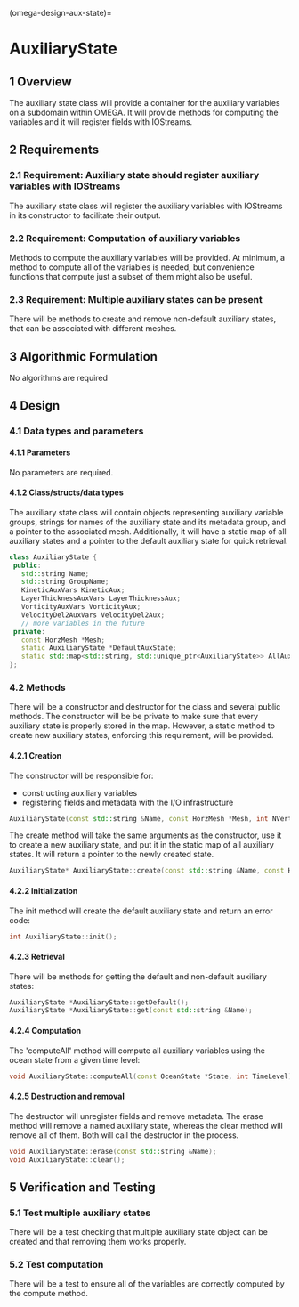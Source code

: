 (omega-design-aux-state)=
# AuxiliaryState

## 1 Overview

The auxiliary state class will provide a container for the auxiliary variables
on a subdomain within OMEGA. It will provide methods for computing the
variables and it will register fields with IOStreams.

## 2 Requirements

### 2.1 Requirement: Auxiliary state should register auxiliary variables with IOStreams
The auxiliary state class will register the auxiliary variables with IOStreams
in its constructor to facilitate their output.

### 2.2 Requirement: Computation of auxiliary variables
Methods to compute the auxiliary variables will be provided. At minimum, a
method to compute all of the variables is needed, but convenience functions
that compute just a subset of them might also be useful.

### 2.3 Requirement: Multiple auxiliary states can be present
There will be methods to create and remove non-default auxiliary states, that
can be associated with different meshes.

## 3 Algorithmic Formulation

No algorithms are required

## 4 Design

### 4.1 Data types and parameters
#### 4.1.1 Parameters
No parameters are required.


#### 4.1.2 Class/structs/data types
The auxiliary state class will contain objects representing auxiliary variable
groups, strings for names of the auxiliary state and its metadata group, and a
pointer to the associated mesh. Additionally, it will have a static map of all
auxiliary states and a pointer to the default auxiliary state for quick
retrieval.

```c++
class AuxiliaryState {
 public:
   std::string Name;
   std::string GroupName;
   KineticAuxVars KineticAux;
   LayerThicknessAuxVars LayerThicknessAux;
   VorticityAuxVars VorticityAux;
   VelocityDel2AuxVars VelocityDel2Aux;
   // more variables in the future
 private:
   const HorzMesh *Mesh;
   static AuxiliaryState *DefaultAuxState;
   static std::map<std::string, std::unique_ptr<AuxiliaryState>> AllAuxStates;
};
```

### 4.2 Methods

There will be a constructor and destructor for the class and several public
methods. The constructor will be be private to make sure that every auxiliary
state is properly stored in the map. However, a static method to create new
auxiliary states, enforcing this requirement, will be provided.

#### 4.2.1 Creation
The constructor will be responsible for:
  * constructing auxiliary variables
  * registering fields and metadata with the I/O infrastructure

```c++
AuxiliaryState(const std::string &Name, const HorzMesh *Mesh, int NVertLayers);
```

The create method will take the same arguments as the constructor, use it to
create a new auxiliary state, and put it in the static map of all auxiliary
states. It will return a pointer to the newly created state.
```c++
AuxiliaryState* AuxiliaryState::create(const std::string &Name, const HorzMesh *Mesh, int NVertLayers);
```

#### 4.2.2 Initialization
The init method will create the default auxiliary state and return an error code:
```c++
int AuxiliaryState::init();
```

#### 4.2.3 Retrieval
There will be methods for getting the default and non-default auxiliary states:
```c++
AuxiliaryState *AuxiliaryState::getDefault();
AuxiliaryState *AuxiliaryState::get(const std::string &Name);
```

#### 4.2.4 Computation
The 'computeAll' method will compute all auxiliary variables using the ocean
state from a given time level:
```c++
void AuxiliaryState::computeAll(const OceanState *State, int TimeLevel);
```

#### 4.2.5 Destruction and removal
The destructor will unregister fields and remove metadata. The erase method
will remove a named auxiliary state, whereas the clear method will remove all of
them. Both will call the destructor in the process.
```c++
void AuxiliaryState::erase(const std::string &Name);
void AuxiliaryState::clear();
```

## 5 Verification and Testing

### 5.1 Test multiple auxiliary states

There will be a test checking that multiple auxiliary state object can be
created and that removing them works properly.

### 5.2 Test computation

There will be a test to ensure all of the variables are correctly computed by
the compute method.
